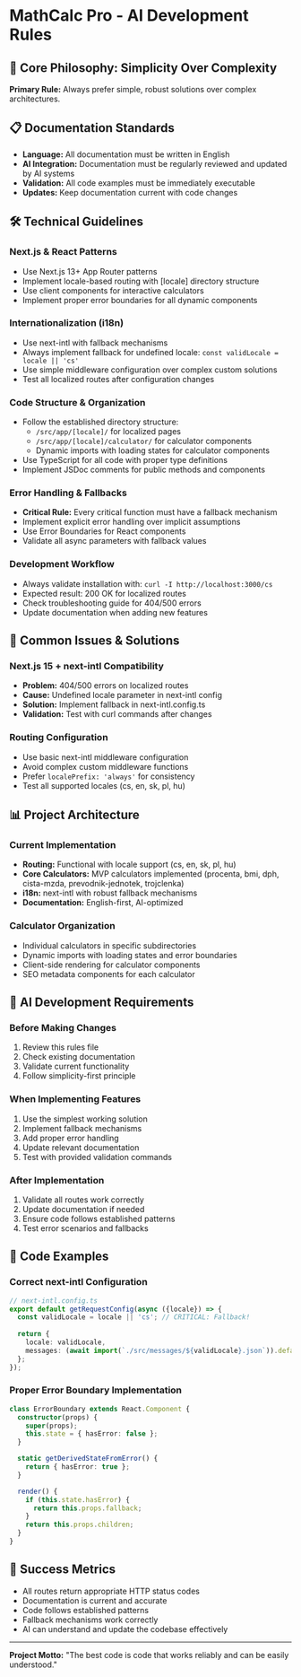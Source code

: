 # MathCalc Pro - AI Development Rules

## 🎯 Core Philosophy: Simplicity Over Complexity

**Primary Rule:** Always prefer simple, robust solutions over complex architectures.

## 📋 Documentation Standards

- **Language:** All documentation must be written in English
- **AI Integration:** Documentation must be regularly reviewed and updated by AI systems
- **Validation:** All code examples must be immediately executable
- **Updates:** Keep documentation current with code changes

## 🛠️ Technical Guidelines

### Next.js & React Patterns
- Use Next.js 13+ App Router patterns
- Implement locale-based routing with [locale] directory structure
- Use client components for interactive calculators
- Implement proper error boundaries for all dynamic components

### Internationalization (i18n)
- Use next-intl with fallback mechanisms
- Always implement fallback for undefined locale: `const validLocale = locale || 'cs'`
- Use simple middleware configuration over complex custom solutions
- Test all localized routes after configuration changes

### Code Structure & Organization
- Follow the established directory structure:
  - `/src/app/[locale]/` for localized pages
  - `/src/app/[locale]/calculator/` for calculator components
  - Dynamic imports with loading states for calculator components
- Use TypeScript for all code with proper type definitions
- Implement JSDoc comments for public methods and components

### Error Handling & Fallbacks
- **Critical Rule:** Every critical function must have a fallback mechanism
- Implement explicit error handling over implicit assumptions
- Use Error Boundaries for React components
- Validate all async parameters with fallback values

### Development Workflow
- Always validate installation with: `curl -I http://localhost:3000/cs`
- Expected result: 200 OK for localized routes
- Check troubleshooting guide for 404/500 errors
- Update documentation when adding new features

## 🚨 Common Issues & Solutions

### Next.js 15 + next-intl Compatibility
- **Problem:** 404/500 errors on localized routes
- **Cause:** Undefined locale parameter in next-intl config
- **Solution:** Implement fallback in next-intl.config.ts
- **Validation:** Test with curl commands after changes

### Routing Configuration
- Use basic next-intl middleware configuration
- Avoid complex custom middleware functions
- Prefer `localePrefix: 'always'` for consistency
- Test all supported locales (cs, en, sk, pl, hu)

## 📊 Project Architecture

### Current Implementation
- **Routing:** Functional with locale support (cs, en, sk, pl, hu)
- **Core Calculators:** MVP calculators implemented (procenta, bmi, dph, cista-mzda, prevodnik-jednotek, trojclenka)
- **i18n:** next-intl with robust fallback mechanisms
- **Documentation:** English-first, AI-optimized

### Calculator Organization
- Individual calculators in specific subdirectories
- Dynamic imports with loading states and error boundaries
- Client-side rendering for calculator components
- SEO metadata components for each calculator

## 🤖 AI Development Requirements

### Before Making Changes
1. Review this rules file
2. Check existing documentation
3. Validate current functionality
4. Follow simplicity-first principle

### When Implementing Features
1. Use the simplest working solution
2. Implement fallback mechanisms
3. Add proper error handling
4. Update relevant documentation
5. Test with provided validation commands

### After Implementation
1. Validate all routes work correctly
2. Update documentation if needed
3. Ensure code follows established patterns
4. Test error scenarios and fallbacks

## 📝 Code Examples

### Correct next-intl Configuration
```typescript
// next-intl.config.ts
export default getRequestConfig(async ({locale}) => {
  const validLocale = locale || 'cs'; // CRITICAL: Fallback!
  
  return {
    locale: validLocale,
    messages: (await import(`./src/messages/${validLocale}.json`)).default
  };
});
```

### Proper Error Boundary Implementation
```typescript
class ErrorBoundary extends React.Component {
  constructor(props) {
    super(props);
    this.state = { hasError: false };
  }

  static getDerivedStateFromError() {
    return { hasError: true };
  }

  render() {
    if (this.state.hasError) {
      return this.props.fallback;
    }
    return this.props.children;
  }
}
```

## 🎯 Success Metrics

- All routes return appropriate HTTP status codes
- Documentation is current and accurate
- Code follows established patterns
- Fallback mechanisms work correctly
- AI can understand and update the codebase effectively

---

**Project Motto:** "The best code is code that works reliably and can be easily understood."
